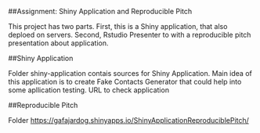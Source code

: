 ##Assignment: Shiny Application and Reproducible Pitch

This project has two parts. First, this is a Shiny application, that also deploed on servers. Second, Rstudio Presenter to with a reproducible pitch presentation about application.

##Shiny Application

Folder shiny-application contais sources for Shiny Application. Main idea of this application is to create Fake Contacts Generator that could help into some apllication testing. URL to check application

##Reproducible Pitch

Folder https://gafajardog.shinyapps.io/ShinyApplicationReproduciblePitch/
